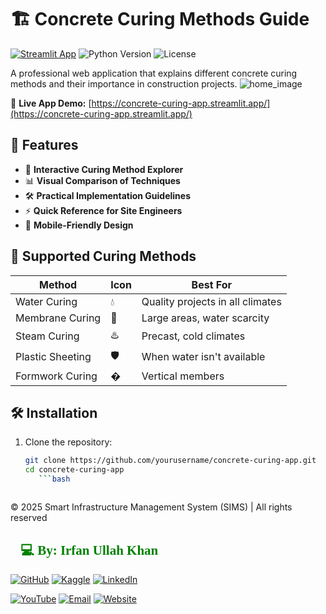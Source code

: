 # 🏗️ Concrete Curing Methods Guide

[![Streamlit App](https://static.streamlit.io/badges/streamlit_badge_black_white.svg)](https://concrete-curing-app.streamlit.app/)
![Python Version](https://img.shields.io/badge/python-3.8%2B-blue)
![License](https://img.shields.io/badge/license-MIT-green)

A professional web application that explains different concrete curing methods and their importance in construction projects.
![home_image](https://github.com/user-attachments/assets/f8f700f2-c16e-440d-af6e-47a679ab11b8)

🔗 **Live App Demo:** [https://concrete-curing-app.streamlit.app/](https://concrete-curing-app.streamlit.app/)

## 🌟 Features

- 🚿 **Interactive Curing Method Explorer**
- 📊 **Visual Comparison of Techniques**
- 🛠️ **Practical Implementation Guidelines**
- ⚡ **Quick Reference for Site Engineers**
- 📱 **Mobile-Friendly Design**

## 🧱 Supported Curing Methods

| Method              | Icon | Best For                          |
|---------------------|------|-----------------------------------|
| Water Curing        | 💧   | Quality projects in all climates  |
| Membrane Curing     | 🎨   | Large areas, water scarcity       |
| Steam Curing        | ♨️   | Precast, cold climates            |
| Plastic Sheeting    | 🛡️   | When water isn't available        |
| Formwork Curing     | �    | Vertical members                  |

## 🛠️ Installation

1. Clone the repository:
   ```bash
   git clone https://github.com/yourusername/concrete-curing-app.git
   cd concrete-curing-app
      ```bash



© 2025 Smart Infrastructure Management System (SIMS) | All rights reserved
<h2 style="font-family: 'poppins'; font-weight: bold; color: Green;">👨💻 By: Irfan Ullah Khan</h2>

[![GitHub](https://img.shields.io/badge/GitHub-Profile-blue?style=for-the-badge&logo=github)](https://github.com/programmarself) 
[![Kaggle](https://img.shields.io/badge/Kaggle-Profile-blue?style=for-the-badge&logo=kaggle)](https://www.kaggle.com/programmarself) 
[![LinkedIn](https://img.shields.io/badge/LinkedIn-Profile-blue?style=for-the-badge&logo=linkedin)](https://www.linkedin.com/in/irfan-ullah-khan-4a2871208/)  

[![YouTube](https://img.shields.io/badge/YouTube-Profile-red?style=for-the-badge&logo=youtube)](https://www.youtube.com/@irfanullahkhan7748) 
[![Email](https://img.shields.io/badge/Email-Contact%20Me-red?style=for-the-badge&logo=email)](mailto:programmarself@gmail.com)
[![Website](https://img.shields.io/badge/Website-Contact%20Me-red?style=for-the-badge&logo=website)]([https://programmarself.github.io/My_Portfolio/(https://programmarself.github.io/My_Portfolio/))

